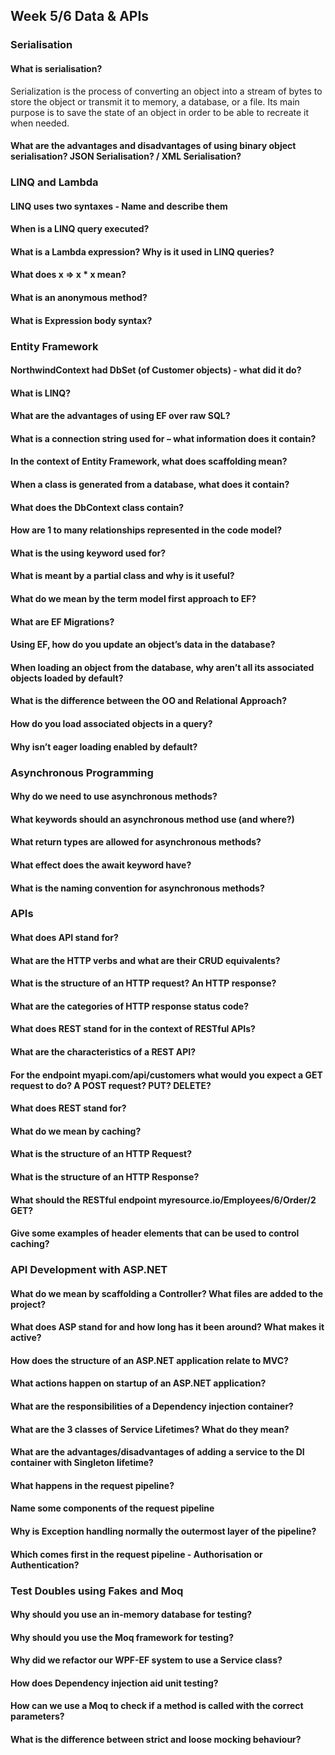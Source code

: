 ## Week 5/6 Data & APIs

### Serialisation

#### What is serialisation?

Serialization is the process of converting an object into a stream of bytes to store the object or transmit it to memory, a database, or a file. Its main purpose is to save the state of an object in order to be able to recreate it when needed.

#### What are the advantages and disadvantages of using binary object serialisation? JSON Serialisation? / XML Serialisation?



### LINQ and Lambda

#### LINQ uses two syntaxes - Name and describe them

#### When is a LINQ query executed?

#### What is a Lambda expression?  Why is it used in LINQ queries?

#### What does x => x * x mean?

#### What is an anonymous method?

#### What is Expression body syntax?

### Entity Framework

#### NorthwindContext had DbSet (of Customer objects) - what did it do?

#### What is LINQ?

#### What are the advantages of using EF over raw SQL?

#### What is a connection string used for – what information does it contain?

#### In the context of Entity Framework, what does scaffolding mean?

#### When a class is generated from a database, what does it contain?

#### What does the DbContext class contain?

#### How are 1 to many relationships represented in the code model?

#### What is the using keyword used for?

#### What is meant by a partial class and why is it useful?

#### What do we mean by the term model first approach to EF?

#### What are EF Migrations?

#### Using EF, how do you update an object’s data in the database?

#### When loading an object from the database, why aren’t all its associated objects loaded by default?

#### What is the difference between the OO and Relational Approach?

#### How do you load associated objects in a query?

#### Why isn’t eager loading enabled by default?

### Asynchronous Programming

#### Why do we need to use asynchronous methods?

#### What keywords should an asynchronous method use (and where?)

#### What return types are allowed for asynchronous methods?

#### What effect does the await keyword have?

#### What is the naming convention for asynchronous methods?

### APIs

#### What does API stand for?

#### What are the HTTP verbs and what are their CRUD equivalents?

#### What is the structure of an HTTP request?  An HTTP response?

#### What are the categories of HTTP response status code?

#### What does REST stand for in the context of RESTful APIs?

#### What are the characteristics of a REST API?

#### For the endpoint myapi.com/api/customers what would you expect a GET request to do?  A POST request?  PUT? DELETE?

#### What does REST stand for?

#### What do we mean by caching?

#### What is the structure of an HTTP Request?

#### What is the structure of an HTTP Response?

#### What should the RESTful endpoint myresource.io/Employees/6/Order/2 GET?

#### Give some examples of header elements that can be used to control caching?

### API Development with ASP.NET

#### What do we mean by scaffolding a Controller?  What files are added to the project?

#### What does ASP stand for and how long has it been around?  What makes it active?

#### How does the structure of an ASP.NET application relate to MVC?

#### What actions happen on startup of an ASP.NET application?

#### What are the responsibilities of a Dependency injection container?

#### What are the 3 classes of Service Lifetimes?  What do they mean?

#### What are the advantages/disadvantages of adding a service to the DI container with Singleton lifetime?

#### What happens in the request pipeline?

#### Name some components of the request pipeline

#### Why is Exception handling normally the outermost layer of the pipeline?

#### Which comes first in the request pipeline - Authorisation or Authentication?

### Test Doubles using Fakes and Moq

#### Why should you use an in-memory database for testing?

#### Why should you use the Moq framework for testing?

#### Why did we refactor our WPF-EF system to use a Service class?

#### How does Dependency injection aid unit testing?

#### How can we use a Moq to check if a method is called with the correct parameters?

#### What is the difference between strict and loose mocking behaviour?
